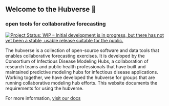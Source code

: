 ## Welcome to the Hubverse 👋

### open tools for collaborative forecasting 

[![Project Status: WIP – Initial development is in progress, but there has not yet been a stable, usable release suitable for the public.](https://www.repostatus.org/badges/latest/wip.svg)](https://www.repostatus.org/#wip)


The hubverse is a collection of open-source software and data tools that enables collaborative forecasting exercises. It is developed by the Consortium of Infectious Disease Modeling Hubs, a collaboration of research teams and public health professionals that have built and maintained predictive modeling hubs for infectious disease applications. Working together, we have developed the hubverse for groups that are running collaborative modeling hub efforts. This website documents the requirements for using the hubverse.

For more information, [visit our docs](https://hubdocs.readthedocs.io/en/latest/)
